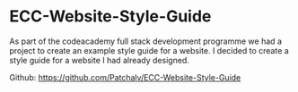 # ECC-Website-Style-Guide
As part of the codeacademy full stack development programme we had a project to create an example style guide for a website. I decided to create a style guide for a website I had already designed. 

Github: https://github.com/Patchalv/ECC-Website-Style-Guide
